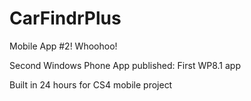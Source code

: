 CarFindrPlus
============

Mobile App #2! Whoohoo!

Second Windows Phone App published: First WP8.1 app

Built in 24 hours for CS4 mobile project

